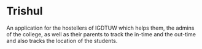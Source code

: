 # Trishul
 An application for the hostellers of IGDTUW which helps them, the admins of the college, as well as their parents to track the in-time and the out-time and also tracks the location of the students.
